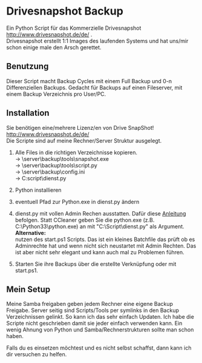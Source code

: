 Drivesnapshot Backup
====================

Ein Python Script für das Kommerzielle Drivesnapshot http://www.drivesnapshot.de/de/ .<br>
Drivesnapshot erstellt 1:1 Images des laufenden Systems und hat uns/mir schon einige male den Arsch gerettet. 

<h2>Benutzung</h2>
Dieser Script macht Backup Cycles mit einem Full Backup und 0-n Differenziellen Backups.
Gedacht für Backups auf einen Fileserver, mit einem Backup Verzeichnis pro User/PC.

<h2>Installation</h2>

Sie benötigen eine/mehrere Lizenz/en von Drive SnapShot! http://www.drivesnapshot.de/de/ <br>
Die Scripte sind auf meine Rechner/Server Struktur ausgelegt. 

1. Alle Files in die richtigen Verzeichnisse kopieren.<br>
-> \\server\backup\tools\snapshot.exe<br>
-> \\server\backup\tools\script.py<br>
-> \\server\backup\config.ini<br>
-> C:script\dienst.py

2. Python installieren

3. eventuell Pfad zur Python.exe in dienst.py ändern

4. dienst.py mit vollen Admin Rechen ausstatten. Dafür diese <a href="http://tipps4you.de/tipp-32-win7.html">Anleitung</a> befolgen. 
Statt CCleaner geben Sie die python.exe (z.B. C:\Python33\python.exe) an mit "C:\Script\dienst.py" als Argument.<br>
<b>Alternative:</b><br>
nutzen des start.ps1 Scripts. Das ist ein kleines Batchfile das prüft ob es Adminrechte hat und wenn nicht sich neustartet mit Admin Rechten. Das ist aber nicht sehr elegant und kann auch mal zu Problemen führen.

5. Starten Sie ihre Backups über die erstellte Verknüpfung oder mit start.ps1.

<h2>Mein Setup</h2>

Meine Samba freigaben geben jedem Rechner eine eigene Backup Freigabe. Server seitig sind Scripts/Tools per symlinks in den Backup Verzeichnissen gelinkt. So kann ich das sehr einfach Updaten.
Ich habe die Scripte nicht geschrieben damit sie jeder einfach verwenden kann. Ein wenig Ahnung von Python und Samba/Rechnerstrukturen sollte man schon haben.

Falls du es einsetzen möchtest und es nicht selbst schaffst, dann kann ich dir versuchen zu helfen. 